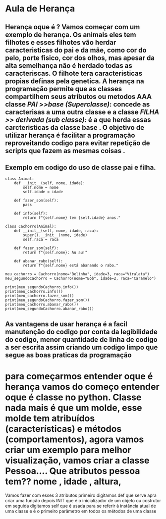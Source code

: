 # Aula de Herança
## Herança oque é ? Vamos começar com um exemplo de herança.     Os animais eles tem filhotes e esses filhotes vão herdar caracteristicas do pai e da mãe, como cor do pelo, porte fisico, cor dos olhos, mas apesar da alta semelhança não é herdado todas as caracteriscas.     O filhote tera caracteristicas propias definas pela genetica.     A herança na programação permite que as classes compartilhem seus atributos ou metodos AAA classe  *PAI >>base (Superclasse)*: concede as caracterisas a uma outra classe  e a classe *FILHA >> derivada (sub classe):* é a que herda essas carcteristicas da classe base . O objetivo de utilizar herança é facilitar a programação reproveitando codigo para evitar repetição de scripts que fazem as mesmas coisas .

## Exemplo em codigo do uso de classe pai e filha.
```
class Animal:
    def __init__(self, nome, idade):
        self.nome = nome
        self.idade = idade

    def fazer_som(self):
        pass  

    def info(self):
        return f"{self.nome} tem {self.idade} anos."

class Cachorro(Animal):
    def __init__(self, nome, idade, raca):
        super().__init__(nome, idade)
        self.raca = raca

    def fazer_som(self):
        return f"{self.nome}: Au au!"

    def abanar_rabo(self):
        return f"{self.nome} está abanando o rabo."

meu_cachorro = Cachorro(nome="Belinha", idade=3, raca="Viralata")
meu_segundoCachorro = Cachorro(nome="Bob", idade=2, raca="Caramelo")

print(meu_segundoCachorro.info())
print(meu_cachorro.info())
print(meu_cachorro.fazer_som())
print(meu_segundoCachorro.fazer_som())
print(meu_cachorro.abanar_rabo())
print(meu_segundoCachorro.abanar_rabo())

``` 
## As vantagens de usar herança é a facil manutenção do codigo por conta da legibilidade do codigo, menor quantidade de linha de codigo a ser escrita assim criando um codigo limpo que segue as boas praticas da programação


# para começarmos entender oque é herança vamos do começo entender oque é classe no python. Classe nada mais é que um molde, esse molde tem atribuídos (características) e métodos (comportamentos), agora vamos criar um exemplo para melhor visualização, vamos criar a classe Pessoa....  Que atributos pessoa tem?? nome , idade , altura,  
Vamos fazer com esses 3 atributos primeiro  digitamos def que serve apra criar uma função depois  INIT que é o inicializador de um objeto ou costrutor em seguida digitamos self que é  usada para se referir à instância atual de uma classe e é o primeiro parâmetro em todos os métodos de uma classe 
